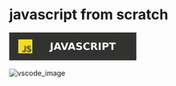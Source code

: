 # javascript from scratch
![JavaScript Image](https://raw.githubusercontent.com/0x03a/Javascript-from-scratch/4e700aca70bd642584796ff839d27869353a3a49/Java_script_image.svg)

![vscode_image](https://github.com/user-attachments/assets/bb9abd7e-b1bd-4597-b617-1352afcd8073)
